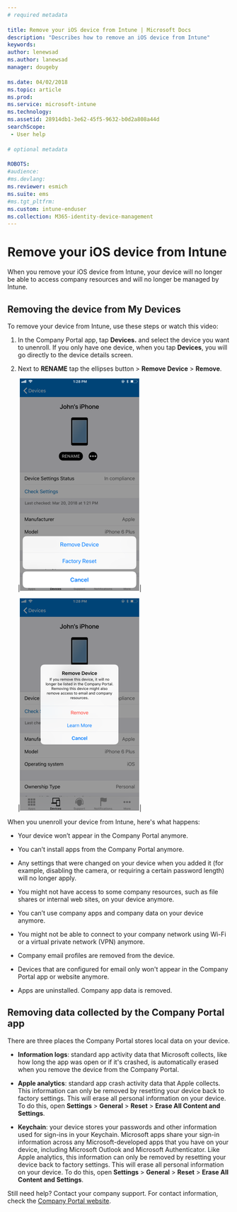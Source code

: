 ```yaml
---
# required metadata

title: Remove your iOS device from Intune | Microsoft Docs
description: "Describes how to remove an iOS device from Intune"
keywords:
author: lenewsad
ms.author: lanewsad
manager: dougeby

ms.date: 04/02/2018
ms.topic: article
ms.prod:
ms.service: microsoft-intune
ms.technology:
ms.assetid: 28914db1-3e62-45f5-9632-b0d2a808a44d
searchScope:
 - User help

# optional metadata

ROBOTS:   
#audience:
#ms.devlang:
ms.reviewer: esmich
ms.suite: ems
#ms.tgt_pltfrm:
ms.custom: intune-enduser
ms.collection: M365-identity-device-management
---
```



# Remove your iOS device from Intune

When you remove your iOS device from Intune, your device will no longer be able to access company resources and will no longer be managed by Intune.


## Removing the device from My Devices

To remove your device from Intune, use these steps or watch this video:


1.  In the Company Portal app, tap **Devices.** and select the device you want to unenroll. If you only have one device, when you tap **Devices**, you will go directly to the device details screen.

2.  Next to **RENAME** tap the ellipses button > **Remove Device** > **Remove**.  

    |![Screenshot of the Company Portal app Devices screen, showing options after user has clicked Remove. Shows "Remove Device" button, "Factory Reset" button, and "Cancel" button.](/intune-user-help/media/cp_ios_unenroll_after_1804_001.png)|

    |![Screenshot of the Company Portal app Devices screen, showing options after user has clicked Remove Device button. Shows red highlighted "Remove" button, and blue highlighted "Learn More" button and "Cancel" button.](/intune-user-help/media/cp_ios_unenroll_after_1804_002.png)|


  When you unenroll your device from Intune, here's what happens:

  -   Your device won’t appear in the Company Portal anymore.

  -   You can’t install apps from the Company Portal anymore.

  -   Any settings that were changed on your device when you added it (for example, disabling the camera, or requiring a certain password length) will no longer apply.

  -   You might not have access to some company resources, such as file shares or internal web sites, on your device anymore.

  -   You can’t use company apps and company data on your device anymore.

  -   You might not be able to connect to your company network using Wi-Fi or a virtual private network (VPN) anymore.

  -   Company email profiles are removed from the device.

  -   Devices that are configured for email only won't appear in the Company Portal app or website anymore.
  
  -   Apps are uninstalled. Company app data is removed.

## Removing data collected by the Company Portal app

There are three places the Company Portal stores local data on your device.

- **Information logs**: standard app activity data that Microsoft collects, like how long the app was open or if it's crashed, is automatically erased when you remove the device from the Company Portal.

- **Apple analytics**: standard app crash activity data that Apple collects. This information can only be removed by resetting your device back to factory settings. This will erase all personal information on your device. To do this, open **Settings** > **General** > **Reset** > **Erase All Content and Settings**.

- **Keychain**: your device stores your passwords and other information used for sign-ins in your Keychain. Microsoft apps share your sign-in information across any Microsoft-developed apps that you have on your device, including Microsoft Outlook and Microsoft Authenticator. Like Apple analytics, this information can only be removed by resetting your device back to factory settings. This will erase all personal information on your device. To do this, open **Settings** > **General** > **Reset** > **Erase All Content and Settings**.


Still need help? Contact your company support. For contact information, check the [Company Portal website](https://go.microsoft.com/fwlink/?linkid=2010980).
